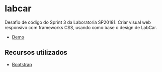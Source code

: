 # labcar
Desafio de código do Sprint 3 da Laboratoria SP20181. Criar visual web responsivo com frameworks CSS, usando como base o design de LabCar.

* [Demo](https://maryfsc.github.io/labcar/)

## Recursos utilizados
* [Bootstrap](https://getbootstrap.com/)
